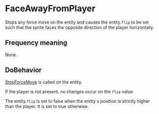 # FaceAwayFromPlayer
Stops any force move on the entity and causes the entity.`flip` to be set such that the sprite faces the opposite direction of the player horizontally.

## Frequency meaning
None.

## DoBehavior
[StopForceMove](../../EntityControl/EntityControl%20Methods.md#stopforcemove) is called on the entity.

If the player is not present, no changes occur on the `flip` value.

The entity.`flip` is set to false when the entity x position is strictly higher than the player. It is set to true otherwise.
